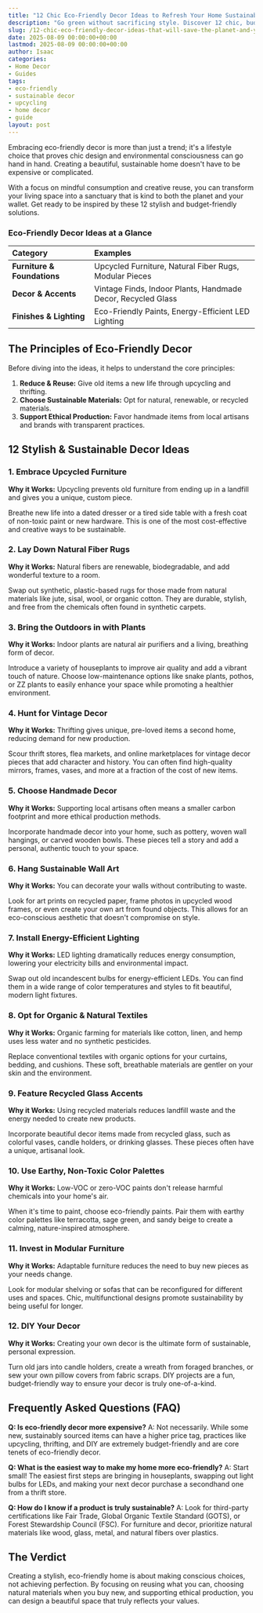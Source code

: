 ```yaml
---
title: "12 Chic Eco-Friendly Decor Ideas to Refresh Your Home Sustainably"
description: "Go green without sacrificing style. Discover 12 chic, budget-friendly decor ideas using upcycled furniture, natural fibers, and sustainable materials."
slug: /12-chic-eco-friendly-decor-ideas-that-will-save-the-planet-and-your-wallet/
date: 2025-08-09 00:00:00+00:00
lastmod: 2025-08-09 00:00:00+00:00
author: Isaac
categories:
- Home Decor
- Guides
tags:
- eco-friendly
- sustainable decor
- upcycling
- home decor
- guide
layout: post
---
```


Embracing eco-friendly decor is more than just a trend; it's a lifestyle choice that proves chic design and environmental consciousness can go hand in hand. Creating a beautiful, sustainable home doesn't have to be expensive or complicated.

With a focus on mindful consumption and creative reuse, you can transform your living space into a sanctuary that is kind to both the planet and your wallet. Get ready to be inspired by these 12 stylish and budget-friendly solutions.

### Eco-Friendly Decor Ideas at a Glance

| Category | Examples |
| :--- | :--- |
| **Furniture & Foundations** | Upcycled Furniture, Natural Fiber Rugs, Modular Pieces |
| **Decor & Accents** | Vintage Finds, Indoor Plants, Handmade Decor, Recycled Glass |
| **Finishes & Lighting** | Eco-Friendly Paints, Energy-Efficient LED Lighting |

## The Principles of Eco-Friendly Decor

Before diving into the ideas, it helps to understand the core principles:

1.  **Reduce & Reuse:** Give old items a new life through upcycling and thrifting.
2.  **Choose Sustainable Materials:** Opt for natural, renewable, or recycled materials.
3.  **Support Ethical Production:** Favor handmade items from local artisans and brands with transparent practices.

## 12 Stylish & Sustainable Decor Ideas

### 1. Embrace Upcycled Furniture
**Why it Works:** Upcycling prevents old furniture from ending up in a landfill and gives you a unique, custom piece.

Breathe new life into a dated dresser or a tired side table with a fresh coat of non-toxic paint or new hardware. This is one of the most cost-effective and creative ways to be sustainable.

### 2. Lay Down Natural Fiber Rugs
**Why it Works:** Natural fibers are renewable, biodegradable, and add wonderful texture to a room.

Swap out synthetic, plastic-based rugs for those made from natural materials like jute, sisal, wool, or organic cotton. They are durable, stylish, and free from the chemicals often found in synthetic carpets.

### 3. Bring the Outdoors in with Plants
**Why it Works:** Indoor plants are natural air purifiers and a living, breathing form of decor.

Introduce a variety of houseplants to improve air quality and add a vibrant touch of nature. Choose low-maintenance options like snake plants, pothos, or ZZ plants to easily enhance your space while promoting a healthier environment.

### 4. Hunt for Vintage Decor
**Why it Works:** Thrifting gives unique, pre-loved items a second home, reducing demand for new production.

Scour thrift stores, flea markets, and online marketplaces for vintage decor pieces that add character and history. You can often find high-quality mirrors, frames, vases, and more at a fraction of the cost of new items.

### 5. Choose Handmade Decor
**Why it Works:** Supporting local artisans often means a smaller carbon footprint and more ethical production methods.

Incorporate handmade decor into your home, such as pottery, woven wall hangings, or carved wooden bowls. These pieces tell a story and add a personal, authentic touch to your space.

### 6. Hang Sustainable Wall Art
**Why it Works:** You can decorate your walls without contributing to waste.

Look for art prints on recycled paper, frame photos in upcycled wood frames, or even create your own art from found objects. This allows for an eco-conscious aesthetic that doesn't compromise on style.

### 7. Install Energy-Efficient Lighting
**Why it Works:** LED lighting dramatically reduces energy consumption, lowering your electricity bills and environmental impact.

Swap out old incandescent bulbs for energy-efficient LEDs. You can find them in a wide range of color temperatures and styles to fit beautiful, modern light fixtures.

### 8. Opt for Organic & Natural Textiles
**Why it Works:** Organic farming for materials like cotton, linen, and hemp uses less water and no synthetic pesticides.

Replace conventional textiles with organic options for your curtains, bedding, and cushions. These soft, breathable materials are gentler on your skin and the environment.

### 9. Feature Recycled Glass Accents
**Why it Works:** Using recycled materials reduces landfill waste and the energy needed to create new products.

Incorporate beautiful decor items made from recycled glass, such as colorful vases, candle holders, or drinking glasses. These pieces often have a unique, artisanal look.

### 10. Use Earthy, Non-Toxic Color Palettes
**Why it Works:** Low-VOC or zero-VOC paints don't release harmful chemicals into your home's air.

When it's time to paint, choose eco-friendly paints. Pair them with earthy color palettes like terracotta, sage green, and sandy beige to create a calming, nature-inspired atmosphere.

### 11. Invest in Modular Furniture
**Why it Works:** Adaptable furniture reduces the need to buy new pieces as your needs change.

Look for modular shelving or sofas that can be reconfigured for different uses and spaces. Chic, multifunctional designs promote sustainability by being useful for longer.

### 12. DIY Your Decor
**Why it Works:** Creating your own decor is the ultimate form of sustainable, personal expression.

Turn old jars into candle holders, create a wreath from foraged branches, or sew your own pillow covers from fabric scraps. DIY projects are a fun, budget-friendly way to ensure your decor is truly one-of-a-kind.

## Frequently Asked Questions (FAQ)

**Q: Is eco-friendly decor more expensive?**
A: Not necessarily. While some new, sustainably sourced items can have a higher price tag, practices like upcycling, thrifting, and DIY are extremely budget-friendly and are core tenets of eco-friendly decor.

**Q: What is the easiest way to make my home more eco-friendly?**
A: Start small! The easiest first steps are bringing in houseplants, swapping out light bulbs for LEDs, and making your next decor purchase a secondhand one from a thrift store.

**Q: How do I know if a product is truly sustainable?**
A: Look for third-party certifications like Fair Trade, Global Organic Textile Standard (GOTS), or Forest Stewardship Council (FSC). For furniture and decor, prioritize natural materials like wood, glass, metal, and natural fibers over plastics.

## The Verdict

Creating a stylish, eco-friendly home is about making conscious choices, not achieving perfection. By focusing on reusing what you can, choosing natural materials when you buy new, and supporting ethical production, you can design a beautiful space that truly reflects your values.